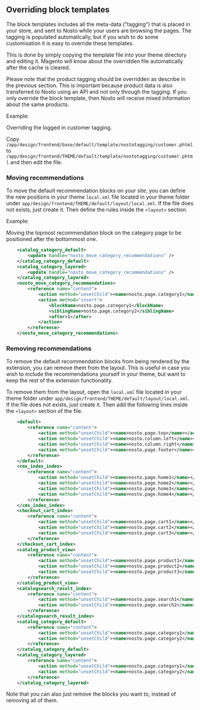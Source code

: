 ## Overriding block templates

The block templates includes all the meta-data ("tagging") that is placed in your store, and sent to Nosto while your users are browsing the pages. The tagging is populated automatically, but if you wish to do some customisation it is easy to override these templates.

This is done by simply copying the template file into your theme directory and editing it. Magento will know about the overridden file automatically after the cache is cleared.

Please note that the product tagging should be overridden as describe in the previous section. This is important because product data is also transferred to Nosto using an API and not only through the tagging. If you only override the block template, then Nosto will receive mixed information about the same products.

Example:

Overriding the logged in customer tagging.

Copy `/app/design/frontend/base/default/template/nostotagging/customer.phtml` to `/app/design/frontend/THEME/default/template/nostotagging/customer.phtml` and then edit the file.

### Moving recommendations

To move the default recommendation blocks on your site, you can define the new positions in your theme `local.xml` file located in your theme folder under `app/design/frontend/THEME/default/layout/local.xml`. If the file does not exists, just create it. Then define the rules inside the `<layout>` section.

Example:

Moving the topmost recommendation block on the category page to be positioned after the bottommost one.

```xml
    <catalog_category_default>
        <update handle="nosto_move_category_recommendations" />
    </catalog_category_default>
    <catalog_category_layered>
        <update handle="nosto_move_category_recommendations" />
    </catalog_category_layered>
    <nosto_move_category_recommendations>
        <reference name="content">
            <action method="unsetChild"><name>nosto.page.category1</name></action>
            <action method="insert">
                <blockName>nosto.page.category1</blockName>
                <siblingName>nosto.page.category2</siblingName>
                <after>1</after>
            </action>
        </reference>
    </nosto_move_category_recommendations>
```

### Removing recommendations

To remove the default recommendation blocks from being rendered by the extension, you can remove them from the layout. This is useful in case you wish to include the recommendations yourself in your theme, but want to keep the rest of the extension functionality.

To remove them from the layout, open the `local.xml` file located in your theme folder under `app/design/frontend/THEME/default/layout/local.xml`. If the file does not exists, just create it. Then add the following lines inside the `<layout>` section of the file.

```xml
    <default>
        <reference name="content">
            <action method="unsetChild"><name>nosto.page.top</name></action>
            <action method="unsetChild"><name>nosto.column.left</name></action>
            <action method="unsetChild"><name>nosto.column.right</name></action>
            <action method="unsetChild"><name>nosto.page.footer</name></action>
        </reference>
    </default>
    <cms_index_index>
        <reference name="content">
            <action method="unsetChild"><name>nosto.page.home1</name></action>
            <action method="unsetChild"><name>nosto.page.home2</name></action>
            <action method="unsetChild"><name>nosto.page.home3</name></action>
            <action method="unsetChild"><name>nosto.page.home4</name></action>
        </reference>
    </cms_index_index>
    <checkout_cart_index>
        <reference name="content">
            <action method="unsetChild"><name>nosto.page.cart1</name></action>
            <action method="unsetChild"><name>nosto.page.cart2</name></action>
            <action method="unsetChild"><name>nosto.page.cart3</name></action>
        </reference>
    </checkout_cart_index>
    <catalog_product_view>
        <reference name="content">
            <action method="unsetChild"><name>nosto.page.product1</name></action>
            <action method="unsetChild"><name>nosto.page.product2</name></action>
            <action method="unsetChild"><name>nosto.page.product3</name></action>
        </reference>
    </catalog_product_view>
    <catalogsearch_result_index>
        <reference name="content">
            <action method="unsetChild"><name>nosto.page.search1</name></action>
            <action method="unsetChild"><name>nosto.page.search2</name></action>
        </reference>
    </catalogsearch_result_index>
    <catalog_category_default>
        <reference name="content">
            <action method="unsetChild"><name>nosto.page.category1</name></action>
            <action method="unsetChild"><name>nosto.page.category2</name></action>
        </reference>
    </catalog_category_default>
    <catalog_category_layered>
        <reference name="content">
            <action method="unsetChild"><name>nosto.page.category1</name></action>
            <action method="unsetChild"><name>nosto.page.category2</name></action>
        </reference>
    </catalog_category_layered>
```

Note that you can also just remove the blocks you want to, instead of removing all of them.